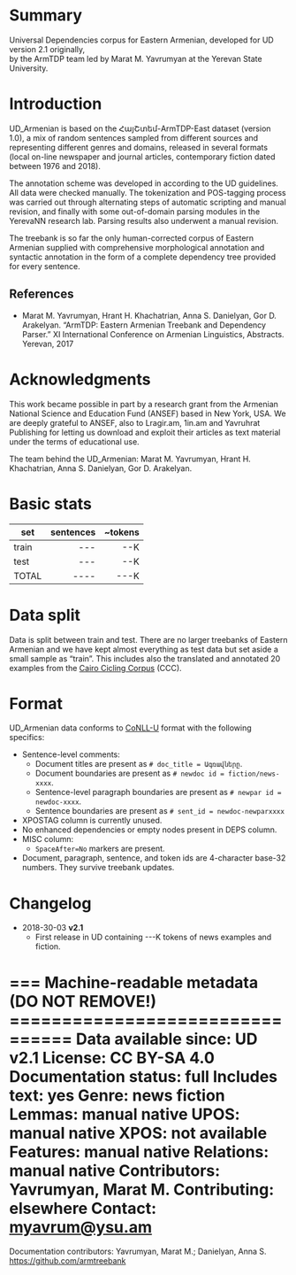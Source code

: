 # Summary

Universal Dependencies corpus for Eastern Armenian, developed for UD version 2.1 originally,  
by the ArmTDP team led by Marat M. Yavrumyan at the Yerevan State University.


# Introduction

UD_Armenian is based on the ՀայՇտեմ-ArmTDP-East dataset (version 1.0), a mix of random sentences sampled from different sources and representing different genres and domains, released in several formats (local on-line newspaper and journal articles, contemporary fiction dated between 1976 and 2018).

The annotation scheme was developed in according to the UD guidelines. All data were checked manually. The tokenization and POS-tagging process was carried out through alternating steps of automatic scripting and manual revision, and finally with some out-of-domain parsing modules in the YerevaNN research lab. Parsing results also underwent a manual revision.

The treebank is so far the only human-corrected corpus of Eastern Armenian supplied with comprehensive morphological annotation and syntactic annotation in the form of a complete dependency tree provided for every sentence.

## References

* Marat M. Yavrumyan, Hrant H. Khachatrian, Anna S. Danielyan, Gor D. Arakelyan. “ArmTDP: Eastern Armenian Treebank and Dependency Parser.” XI International Conference on Armenian Linguistics, Abstracts. Yerevan, 2017


# Acknowledgments

This work became possible in part by a research grant from the Armenian National Science and Education Fund (ANSEF) based in New York, USA. We are deeply grateful to ANSEF, also to Lragir.am, 1in.am and Yavruhrat Publishing for letting us download and exploit their articles as text material under the terms of educational use.

The team behind the UD_Armenian: Marat M. Yavrumyan, Hrant H. Khachatrian, Anna S. Danielyan, Gor D. Arakelyan.


# Basic stats

| set   | sentences | ~tokens |
| ----- |----------:| -------:|
| train |     ---   |    --K  |
| test  |     ---   |    --K  |
| TOTAL |    ----   |   ---K  |


# Data split

Data is split between train and test. There are no larger treebanks of Eastern Armenian and we have kept almost everything as test data but set aside a small sample as “train”. This includes also the translated and annotated 20 examples from the [Cairo Cicling Corpus](https://github.com/UniversalDependencies/cairo/blob/master/translations.txt) (CCC).


# Format

UD_Armenian data conforms to [CoNLL-U](http://universaldependencies.org/format.html) format with the following specifics:
* Sentence-level comments:
  * Document titles are present as `# doc_title = Ագռավները`.
  * Document boundaries are present as `# newdoc id = fiction/news-xxxx`.
  * Sentence-level paragraph boundaries are present as `# newpar id = newdoc-xxxx`.
  * Sentence boundaries are present as `# sent_id = newdoc-newparxxxx`
* XPOSTAG column is currently unused.
* No enhanced dependencies or empty nodes present in DEPS column.
* MISC column:
  * `SpaceAfter=No` markers are present.
* Document, paragraph, sentence, and token ids are 4-character base-32 numbers. They survive treebank updates.


# Changelog

* 2018-30-03 **v2.1**
  * First release in UD containing ---K tokens of news examples and fiction.


=== Machine-readable metadata (DO NOT REMOVE!) ================================
Data available since: UD v2.1
License: CC BY-SA 4.0
Documentation status: full
Includes text: yes
Genre: news fiction
Lemmas: manual native
UPOS: manual native
XPOS: not available
Features: manual native
Relations: manual native
Contributors: Yavrumyan, Marat M.
Contributing: elsewhere
Contact: myavrum@ysu.am
===============================================================================
Documentation contributors: Yavrumyan, Marat M.; Danielyan, Anna S.
https://github.com/armtreebank
